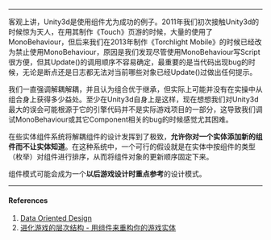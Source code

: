 
---

客观上讲，Unity3d是使用组件尤为成功的例子。2011年我们初次接触Unity3d的时候惊为天人，在用其制作《Touch》页游的时候，大量的使用了MonoBehaviour，但后来我们在2013年制作《Torchlight Mobile》的时候已经改为禁止使用MonoBehaviour，原因是我们发现尽管使用MonoBehaviour写Script很方便，但其Update\(\)的调用顺序不容易确定，最重要的是当代码出现bug的时候，无论是断点还是日志都无法对当前哪些对象已经Update\(\)过做出任何提示。

我们一直强调解耦解耦，并且认为组合优于继承，但实际上可能并没有在实操中从组合身上获得多少益处。至少在Unity3d自身上是这样，现在想想我们对Unity3d最大的误会可能根源于它的引擎代码并不是实际游戏项目的一部分，这导致我们调试MonoBehaviour或其它Component相关的bug的时候感觉尤其困难。

在些实体组件系统将解耦组件的设计发挥到了极致，**允许你对一个实体添加新的组件而不让实体知道**。在这种系统中，一个可行的假设就是在实体中按组件的类型（枚举）对组件进行排序，从而将组件对象的更新顺序固定下来。

组件模式可能会成为一个**以后游戏设计时重点参考**的设计模式。



---

#### References

1. [Data Oriented Design](http://www.dataorienteddesign.com)
2. [进化游戏的层次结构 - 用组件来重构你的游戏实体](http://www.cnblogs.com/Henrya2/archive/2010/10/14/1851717.html)


